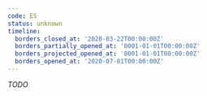 ```yaml
---
code: ES
status: unknown
timeline:
  borders_closed_at: '2020-03-22T00:00:00Z'
  borders_partially_opened_at: '0001-01-01T00:00:00Z'
  borders_projected_opened_at: '0001-01-01T00:00:00Z'
  borders_opened_at: '2020-07-01T00:00:00Z'
---
```



_TODO_
